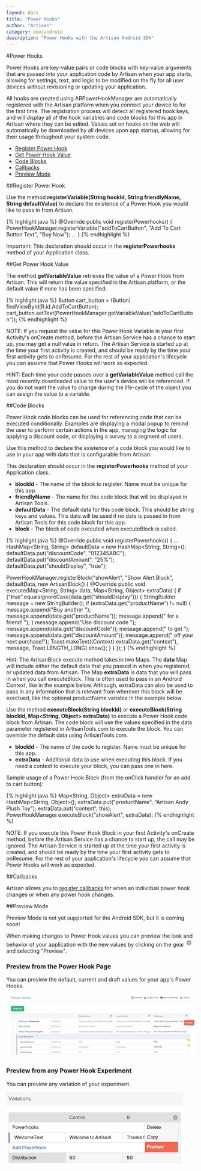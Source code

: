 ```yaml
---
layout: docs
title: "Power Hooks"
author: "Artisan"
category: dev/android
description: "Power Hooks with the Artisan Android SDK"
---
```


#Power Hooks

Power Hooks are key-value pairs or code blocks with key-value arguments that are passed into your application code by Artisan when your app starts, allowing for settings, text, and logic to be modified on the fly for all user devices without revisioning or updating your application.

All hooks are created using ARPowerHookManager are automatically registered with the Artisan platform when you connect your device to for the first time. The registration process will detect all registered hook keys, and will display all of the hook variables and code blocks for this app in Artisan where they can be edited. Values set on hooks on the web will automatically be downloaded by all devices upon app startup, allowing for their usage throughout your system code.

<ul>
  <li><a href="#register">Register Power Hook</a></li>
  <li><a href="#getvalue">Get Power Hook Value</a></li>
  <li><a href="#code-blocks">Code Blocks</a></li>
  <li><a href="#callbacks">Callbacks</a></li>
  <li><a href="#preview-mode">Preview Mode</a></li>
</ul>

<div id="register"></div>

##Register Power Hook

Use the method **registerVariable(String hookId, String friendlyName, String defaultValue)** to declare the existence of a Power Hook you would like to pass in from Artisan.

{% highlight java %}
@Override
public void registerPowerhooks() {
  PowerHookManager.registerVariable("addToCartButton", "Add To Cart Button Text", "Buy Now");
  ...
}
{% endhighlight %}

<div class="note note-important">
  <p>Important:
This declaration should occur in the <strong>registerPowerhooks</strong> method of your Application class.</p>
</div>

<div id="getvalue"></div>

##Get Power Hook Value

The method **getVariableValue** retrieves the value of a Power Hook from Artisan.  This will return the value specified in the Artisan platform, or the default value if none has been specified.

{% highlight java %}
Button cart_button = (Button) findViewById(R.id.AddToCartButton);
cart_button.setText(PowerHookManager.getVariableValue("addToCartButton"));
{% endhighlight %}

<div class="note note-important">
  <p>NOTE: If you request the value for this Power Hook Variable in your first Activity's onCreate method, before the Artisan Service has a chance to start up, you may get a null value in return. The Artisan Service is started up at the time your first activity is created, and should be ready by the time your first activity gets to onResume. For the rest of your application's lifecycle you can assume that Power Hooks will work as expected.</p>
</div>

<div class="note note-hint">
  <p>HINT: Each time your code passes over a <strong>getVariableValue</strong> method call the most recently downloaded value to the user's device will be referenced.  If you do not want the value to change during the life-cycle of the object you can assign the value to a variable.</p>
</div>

<div id="code-blocks"></div>

##Code Blocks

Power Hook code blocks can be used for referencing code that can be executed conditionally. Examples are displaying a modal popup to remind the user to perform certain actions in the app, managing the logic for applying a discount code, or displaying a survey to a segment of users.

Use this method to declare the existence of a code block you would like to use in your app with data that is configurable from Artisan.

This declaration should occur in the **registerPowerhooks** method of your Application class.

* **blockId** - The name of the block to register. Name must be unique for this app.
* **friendlyName** - The name for this code block that will be displayed in Artisan Tools.
* **defaultData** - The default data for this code block. This should be string keys and values. This data will be used if no data is passed in from Artisan Tools for this code block for this app.
* **block** - The block of code executed when executeBlock is called.

{% highlight java %}
@Override
public void registerPowerhooks() {
  ...
  HashMap<String, String> defaultData = new HashMap<String, String>();
  defaultData.put("discountCode", "012345ABC");
  defaultData.put("discountAmount", "25%");
  defaultData.put("shouldDisplay", "true");

  PowerHookManager.registerBlock("showAlert", "Show Alert Block", defaultData, new ArtisanBlock() {
    @Override
    public void execute(Map<String, String> data, Map<String, Object> extraData) {
      if ("true".equalsIgnoreCase(data.get("shouldDisplay"))) {
        StringBuilder message = new StringBuilder();
        if (extraData.get("productName") != null) {
          message.append("Buy another ");
          message.append(data.get("productName"));
          message.append(" for a friend! ");
        }
        message.append("Use discount code ");
        message.append(data.get("discountCode"));
        message.append(" to get ");
        message.append(data.get("discountAmount"));
        message.append(" off your next purchase!");
        Toast.makeText((Context) extraData.get("context"), message, Toast.LENGTH_LONG).show();
      }
    }
  });
}
{% endhighlight %}

<div class="note note-hint">
  <p>Hint: The ArtisanBlock execute method takes in two Maps. The <strong>data</strong> Map will include either the default data that you passed in when you registered, or updated data from Artisan. The Map <strong>extraData</strong> is data that you will pass in when you call executeBlock. This is often used to pass in an Android Context, like in the example below. Although, extraData can also be used to pass in any information that is relevant from wherever this block will be exectued, like the optional productName variable in the example below.</p>
</div>

Use the method **executeBlock(String blockId)** or **executeBlock(String blockId, Map&lt;String, Object&gt; extraData)** to execute a Power Hook code block from Artisan. The code block will use the values specified in the data parameter registered in ArtisanTools.com to execute the block. You can override the default data using ArtisanTools.com.

* **blockId** - The name of the code to register. Name must be unique for this app.
* **extraData** - Additional data to use when executing this block. If you need a context to execute your block, you can pass one in here.

Sample usage of a Power Hook Block (from the onClick handler for an add to cart button):

{% highlight java %}
Map<String, Object> extraData = new HashMap<String, Object>();
extraData.put("productName", "Artisan Andy Plush Toy");
extraData.put("context", this);
PowerHookManager.executeBlock("showAlert", extraData);
{% endhighlight %}

<div class="note note-important">
  <p>NOTE: If you execute this Power Hook Block in your first Activity's onCreate method, before the Artisan Service has a chance to start up, the call may be ignored. The Artisan Service is started up at the time your first activity is created, and should be ready by the time your first activity gets to onResume. For the rest of your application's lifecycle you can assume that Power Hooks will work as expected.</p>
</div>

<div id="callbacks"></div>

##Callbacks

Artisan allows you to <a href="/dev/android/callbacks/#power-hooks">register callbacks</a> for when an individual power hook changes or when any power hook changes.

<div id="preview-mode"></div>

##Preview Mode

<div class="note note-important">
  <p>Preview Mode is not yet supported for the Android SDK, but it is coming soon!</p>
</div>

When making changes to Power Hook values you can preview the look and behavior of your application with the new values by clicking on the gear <img src="/images/gear-icon.png" /> and selecting "Preview".

### Preview from the Power Hook Page

You can preview the default, current and draft values for your app's Power Hooks.

<img src="/images/preview-mode-power-hook-page.png"/>

### Preview from any Power Hook Experiment

You can preview any variation of your experiment.

<img src="/images/preview-mode-experiment-preview.png"/>
